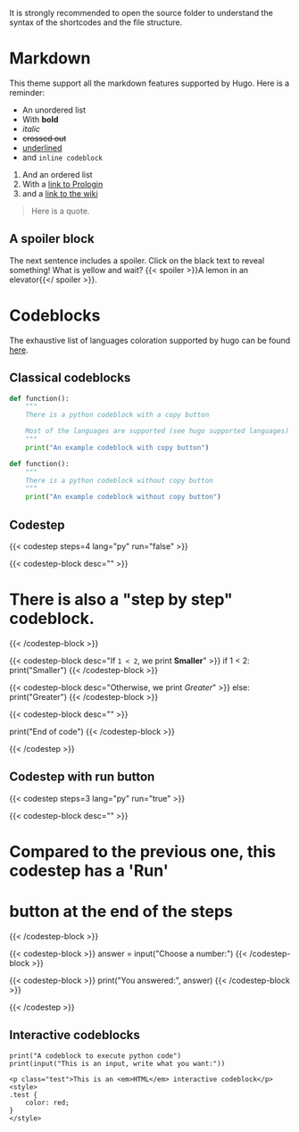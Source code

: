It is strongly recommended to open the source folder to understand the syntax of
the shortcodes and the file structure.

# Markdown

This theme support all the markdown features supported by Hugo. Here is a
reminder: 
- An unordered list
- With **bold**
- _italic_
- ~~crossed out~~
- <u>underlined</u>
- and `inline codeblock`

1. And an ordered list
2. With a [link to Prologin](https://prologin.org)
3. and a [link to the wiki](https://gitlab.com/prologin/tech/packages/prolotheme/-/wikis/home)

> Here is a quote.

## A spoiler block

The next sentence includes a spoiler. Click on the black text to reveal
something!
What is yellow and wait? {{< spoiler >}}A lemon
in an elevator{{</ spoiler >}}.

# Codeblocks

The exhaustive list of languages coloration supported by hugo can be found 
[here](https://gohugo.io/content-management/syntax-highlighting/#list-of-chroma-highlighting-languages). 

## Classical codeblocks

```python
def function():
    """
    There is a python codeblock with a copy button

    Most of the languages are supported (see hugo supported languages)
    """
    print("An example codeblock with copy button")
```

```python {nocopy=true}
def function():
    """
    There is a python codeblock without copy button
    """
    print("An example codeblock without copy button")
```

## Codestep
{{< codestep steps=4 lang="py" run="false" >}}

{{< codestep-block desc="" >}}
# There is also a "step by step" codeblock.
 
{{< /codestep-block >}}

{{< codestep-block desc="If `1 < 2`, we print **Smaller**" >}}
if 1 < 2:
    print("Smaller")
{{< /codestep-block >}}

{{< codestep-block desc="Otherwise, we print _Greater_" >}}
else:
    print("Greater")
{{< /codestep-block >}}

{{< codestep-block desc="" >}}

print("End of code")
{{< /codestep-block >}}

{{< /codestep >}}

## Codestep with run button

{{< codestep steps=3 lang="py" run="true" >}}

{{< codestep-block desc="" >}}
# Compared to the previous one, this codestep has a 'Run'
# button at the end of the steps
 
{{< /codestep-block >}}

{{< codestep-block >}}
answer = input("Choose a number:")
{{< /codestep-block >}}

{{< codestep-block >}}
print("You answered:", answer)
{{< /codestep-block >}}

{{< /codestep >}}


## Interactive codeblocks

```codepython
print("A codeblock to execute python code")
print(input("This is an input, write what you want:"))
```

```codehtml
<p class="test">This is an <em>HTML</em> interactive codeblock</p>
<style>
.test {
    color: red;
}
</style>
```


